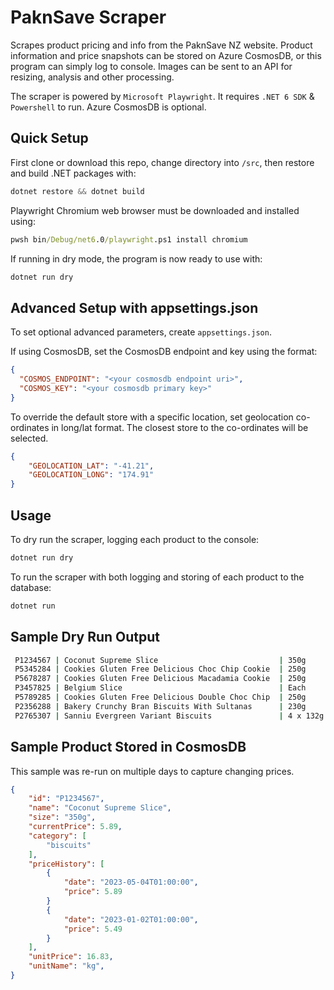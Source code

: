 # PaknSave Scraper

Scrapes product pricing and info from the PaknSave NZ website. Product information and price snapshots can be stored on Azure CosmosDB, or this program can simply log to console. Images can be sent to an API for resizing, analysis and other processing.

The scraper is powered by `Microsoft Playwright`. It requires `.NET 6 SDK` & `Powershell` to run. Azure CosmosDB is optional.

## Quick Setup

First clone or download this repo, change directory into `/src`, then restore and build .NET packages with:

```powershell
dotnet restore && dotnet build
```

Playwright Chromium web browser must be downloaded and installed using:

```cmd
pwsh bin/Debug/net6.0/playwright.ps1 install chromium
```

If running in dry mode, the program is now ready to use with:

```cmd
dotnet run dry
```

## Advanced Setup with appsettings.json

To set optional advanced parameters, create `appsettings.json`.

If using CosmosDB, set the CosmosDB endpoint and key using the format:

```json
{
  "COSMOS_ENDPOINT": "<your cosmosdb endpoint uri>",
  "COSMOS_KEY": "<your cosmosdb primary key>"
}
```

To override the default store with a specific location, set geolocation co-ordinates in long/lat format.
The closest store to the co-ordinates will be selected.

```json
{
    "GEOLOCATION_LAT": "-41.21",
    "GEOLOCATION_LONG": "174.91"
}
```

## Usage

To dry run the scraper, logging each product to the console:

```powershell
dotnet run dry
```

To run the scraper with both logging and storing of each product to the database:

```powershell
dotnet run
```

## Sample Dry Run Output

```cmd
 P1234567 | Coconut Supreme Slice                           | 350g     | $ 5.89 | $16.83 /kg
 P5345284 | Cookies Gluten Free Delicious Choc Chip Cookie  | 250g     | $ 4.89 | $19.56 /kg
 P5678287 | Cookies Gluten Free Delicious Macadamia Cookie  | 250g     | $ 4.89 | $19.56 /kg
 P3457825 | Belgium Slice                                   | Each     | $ 5.89 | 
 P5789285 | Cookies Gluten Free Delicious Double Choc Chip  | 250g     | $ 4.89 | $19.56 /kg
 P2356288 | Bakery Crunchy Bran Biscuits With Sultanas      | 230g     | $ 4.49 | $19.52 /kg
 P2765307 | Sanniu Evergreen Variant Biscuits               | 4 x 132g | $ 6.36 | $12.05 /kg
```

## Sample Product Stored in CosmosDB

This sample was re-run on multiple days to capture changing prices.

```json
{
    "id": "P1234567",
    "name": "Coconut Supreme Slice",
    "size": "350g",
    "currentPrice": 5.89,
    "category": [
        "biscuits"
    ],
    "priceHistory": [
        {
            "date": "2023-05-04T01:00:00",
            "price": 5.89
        }
        {
            "date": "2023-01-02T01:00:00",
            "price": 5.49
        }
    ],
    "unitPrice": 16.83,
    "unitName": "kg",
}
```
